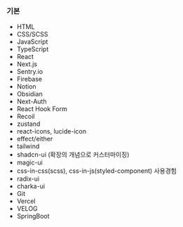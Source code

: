 
### 기본

- HTML
- CSS/SCSS
- JavaScript
- TypeScript
- React
- Next.js
- Sentry.io
- Firebase
- Notion
- Obsidian
- Next-Auth
- React Hook Form
- Recoil
- zustand
- react-icons, lucide-icon
- effect/either
- tailwind
- shadcn-ui (확장의 개념으로 커스터마이징)
- magic-ui
- css-in-css(scss), css-in-js(styled-component) 사용경험
- radix-ui
- charka-ui
- Git
- Vercel
- VELOG
- SpringBoot


